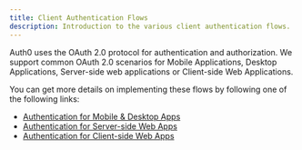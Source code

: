 ```yaml
---
title: Client Authentication Flows
description: Introduction to the various client authentication flows.
---
```


Auth0 uses the OAuth 2.0 protocol for authentication and authorization. We support common OAuth 2.0 scenarios for Mobile Applications, Desktop Applications, Server-side web applications or Client-side Web Applications.

You can get more details on implementing these flows by following one of the following links:

* [Authentication for Mobile & Desktop Apps](/client-auth/mobile-desktop)
* [Authentication for Server-side Web Apps](/client-auth/server-side-web)
* [Authentication for Client-side Web Apps](/client-auth/client-side-web)